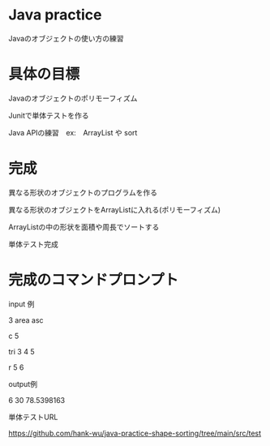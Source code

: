 # Java practice
Javaのオブジェクトの使い方の練習

# 具体の目標
Javaのオブジェクトのポリモーフィズム

Junitで単体テストを作る

Java APIの練習　ex:　ArrayList や sort

# 完成
異なる形状のオブジェクトのプログラムを作る

異なる形状のオブジェクトをArrayListに入れる(ポリモーフィズム)

ArrayListの中の形状を面積や周長でソートする

単体テスト完成

# 完成のコマンドプロンプト
input 例

3 area asc

c 5

tri 3 4 5

r 5 6

output例

6 30 78.5398163

単体テストURL

https://github.com/hank-wu/java-practice-shape-sorting/tree/main/src/test
